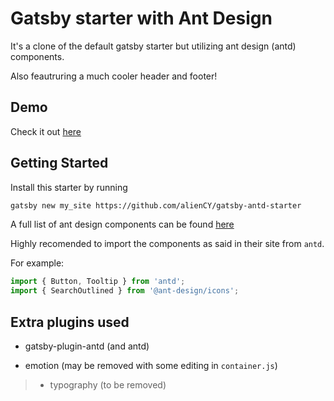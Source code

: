 # Gatsby starter with Ant Design

It's a clone of the default gatsby starter but utilizing ant design (antd) components.

Also feautruring a much cooler header and footer!

## Demo

Check it out [here](https://gatsby-antd-starter.netlify.app/)

## Getting Started

Install this starter by running

   ```bash
   gatsby new my_site https://github.com/alienCY/gatsby-antd-starter
   ```
   A full list of ant design components can be found [here](https://ant.design/components/button/)
   
   Highly recomended to import the components as said in their site from `antd`.
   
   For example:
   
   ```javascript
   import { Button, Tooltip } from 'antd';
   import { SearchOutlined } from '@ant-design/icons';
   ```
   
## Extra plugins used

* gatsby-plugin-antd (and antd)

* emotion    (may be removed with some editing in `container.js`)

> * typography (to be removed)



